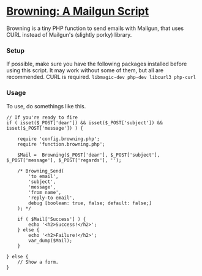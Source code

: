 [Browning: A Mailgun Script](https://github.com/eustasy/browning-a-mailgun-script)
=======================

Browning is a tiny PHP function to send emails with Mailgun, that uses CURL instead of Mailgun's (slightly porky) library.

### Setup
If possible, make sure you have the following packages installed before using this script. It may work without some of them, but all are recommended. CURL is required.
`libmagic-dev php-dev libcurl3 php-curl`

### Usage
To use, do somethings like this.
```
// If you're ready to fire
if ( isset($_POST['dear']) && isset($_POST['subject']) && isset($_POST['message']) ) {

	require 'config.browning.php';
	require 'function.browning.php';

	$Mail =  Browning($_POST['dear'], $_POST['subject'], $_POST['message'], $_POST['regards'], '');

	/* Browning_Send(
		'to email',
		'subject',
		'message',
		'from name',
		'reply-to email',
		debug [boolean: true, false; default: false;]
	); */

	if ( $Mail['Success'] ) {
		echo '<h2>Success!</h2>';
	} else {
		echo '<h2>Failure!</h2>';
		var_dump($Mail);
	}

} else {
	// Show a form.
}
```
